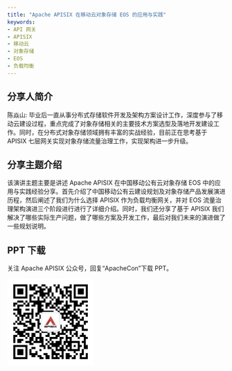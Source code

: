 ```yaml
---
title: "Apache APISIX 在移动云对象存储 EOS 的应用与实践"
keywords:
- API 网关
- APISIX
- 移动云
- 对象存储
- EOS
- 负载均衡
---
```


## 分享人简介

陈焱山: 毕业后一直从事分布式存储软件开发及架构方案设计工作，深度参与了移动云建设过程，重点完成了对象存储相关的主要技术方案选型及落地开发建设工作。同时，在分布式对象存储领域拥有丰富的实战经验，目前正在思考基于 APISIX 七层网关实现对象存储流量治理工作，实现架构进一步升级。

## 分享主题介绍

该演讲主题主要是讲述 Apache APISIX 在中国移动公有云对象存储 EOS 中的应用与实践经验分享。首先介绍了中国移动公有云建设规划及对象存储产品发展演进历程，然后阐述了我们为什么选择 APISIX 作为负载均衡网关，并对 EOS 流量治理架构演进三个阶段进行进行了详细介绍。同时，我们还分享了基于 APISIX 我们解决了哪些实际生产问题，做了哪些方案及开发工作，最后对我们未来的演进做了一些规划说明。

## PPT 下载

关注 Apache APISIX 公众号，回复“ApacheCon”下载 PPT。

<img src="../static/img/blog_img/APISIX-wechat.png" alt="Apache APISIX WeChat" style="width: 200px;">
